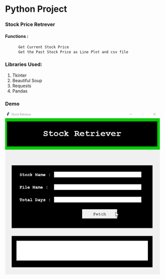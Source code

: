 # Python Project

### Stock Price Retrever

#### Functions :
          Get Current Stock Price
          Get the Past Stock Price as Line Plot and csv file
          

### Libraries Used:
1. Tkinter
2. Beautiful Soup
3. Requests
4. Pandas



### Demo
![GIF](stockprice.gif)
